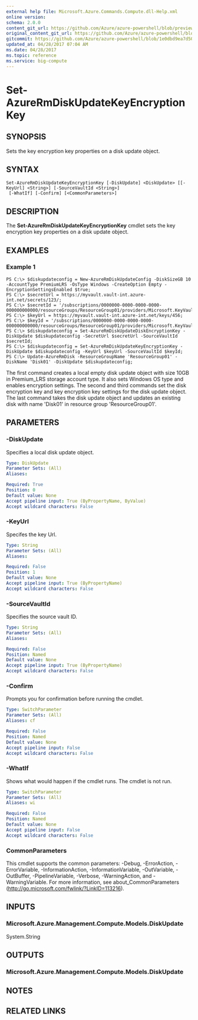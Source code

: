 ```yaml
---
external help file: Microsoft.Azure.Commands.Compute.dll-Help.xml
online version:
schema: 2.0.0
content_git_url: https://github.com/Azure/azure-powershell/blob/preview/src/ResourceManager/Compute/Commands.Compute/help/Set-AzureRmDiskUpdateKeyEncryptionKey.md
original_content_git_url: https://github.com/Azure/azure-powershell/blob/preview/src/ResourceManager/Compute/Commands.Compute/help/Set-AzureRmDiskUpdateKeyEncryptionKey.md
gitcommit: https://github.com/Azure/azure-powershell/blob/1e0dbd9ea7d5072fb8029e35f1a03f4023d1f52b
updated_at: 04/28/2017 07:04 AM
ms.date: 04/28/2017
ms.topic: reference
ms.service: big-compute
---
```


# Set-AzureRmDiskUpdateKeyEncryptionKey

## SYNOPSIS
Sets the key encryption key properties on a disk update object.

## SYNTAX

```
Set-AzureRmDiskUpdateKeyEncryptionKey [-DiskUpdate] <DiskUpdate> [[-KeyUrl] <String>] [-SourceVaultId <String>]
 [-WhatIf] [-Confirm] [<CommonParameters>]
```

## DESCRIPTION
The **Set-AzureRmDiskUpdateKeyEncryptionKey** cmdlet sets the key encryption key properties on a disk update object.

## EXAMPLES

### Example 1
```
PS C:\> $diskupdateconfig = New-AzureRmDiskUpdateConfig -DiskSizeGB 10 -AccountType PremiumLRS -OsType Windows -CreateOption Empty -EncryptionSettingsEnabled $true;
PS C:\> $secretUrl = https://myvault.vault-int.azure-int.net/secrets/123/;
PS C:\> $secretId = '/subscriptions/0000000-0000-0000-0000-000000000000/resourceGroups/ResourceGroup01/providers/Microsoft.KeyVault/vaults/TestVault123';
PS C:\> $keyUrl = https://myvault.vault-int.azure-int.net/keys/456;
PS C:\> $keyId = '/subscriptions/0000000-0000-0000-0000-000000000000/resourceGroups/ResourceGroup01/providers/Microsoft.KeyVault/vaults/TestVault456';
PS C:\> $diskupdateconfig = Set-AzureRmDiskUpdateDiskEncryptionKey -DiskUpdate $diskupdateconfig -SecretUrl $secretUrl -SourceVaultId $secretId;
PS C:\> $diskupdateconfig = Set-AzureRmDiskUpdateKeyEncryptionKey -DiskUpdate $diskupdateconfig -KeyUrl $keyUrl -SourceVaultId $keyId;
PS C:\> Update-AzureRmDisk -ResourceGroupName 'ResourceGroup01' -DiskName 'Disk01' -DiskUpdate $diskupdateconfig;
```

The first command creates a local empty disk update object with size 10GB in Premium_LRS storage account type.  It also sets Windows OS type and enables encryption settings.
The second and third commands set the disk encryption key and key encryption key settings for the disk update object.
The last command takes the disk update object and updates an existing disk with name 'Disk01' in resource group 'ResourceGroup01'.

## PARAMETERS

### -DiskUpdate
Specifies a local disk update object.

```yaml
Type: DiskUpdate
Parameter Sets: (All)
Aliases: 

Required: True
Position: 0
Default value: None
Accept pipeline input: True (ByPropertyName, ByValue)
Accept wildcard characters: False
```

### -KeyUrl
Specifes the key Url.

```yaml
Type: String
Parameter Sets: (All)
Aliases: 

Required: False
Position: 1
Default value: None
Accept pipeline input: True (ByPropertyName)
Accept wildcard characters: False
```

### -SourceVaultId
Specifies the source vault ID.

```yaml
Type: String
Parameter Sets: (All)
Aliases: 

Required: False
Position: Named
Default value: None
Accept pipeline input: True (ByPropertyName)
Accept wildcard characters: False
```

### -Confirm
Prompts you for confirmation before running the cmdlet.

```yaml
Type: SwitchParameter
Parameter Sets: (All)
Aliases: cf

Required: False
Position: Named
Default value: None
Accept pipeline input: False
Accept wildcard characters: False
```

### -WhatIf
Shows what would happen if the cmdlet runs. The cmdlet is not run.

```yaml
Type: SwitchParameter
Parameter Sets: (All)
Aliases: wi

Required: False
Position: Named
Default value: None
Accept pipeline input: False
Accept wildcard characters: False
```

### CommonParameters
This cmdlet supports the common parameters: -Debug, -ErrorAction, -ErrorVariable, -InformationAction, -InformationVariable, -OutVariable, -OutBuffer, -PipelineVariable, -Verbose, -WarningAction, and -WarningVariable. For more information, see about_CommonParameters (http://go.microsoft.com/fwlink/?LinkID=113216).

## INPUTS

### Microsoft.Azure.Management.Compute.Models.DiskUpdate
System.String

## OUTPUTS

### Microsoft.Azure.Management.Compute.Models.DiskUpdate

## NOTES

## RELATED LINKS

